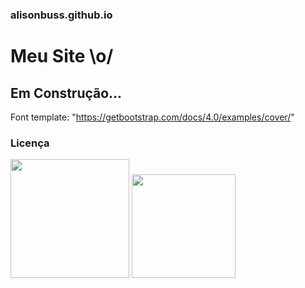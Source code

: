 
### alisonbuss.github.io

# Meu Site \o/

## Em Construção...

Font template: "https://getbootstrap.com/docs/4.0/examples/cover/"

### Licença

[<img width="190" src="https://raw.githubusercontent.com/alisonbuss/my-licenses/master/files/logo-open-source-550x200px.png">](https://opensource.org/licenses)
[<img width="166" src="https://raw.githubusercontent.com/alisonbuss/my-licenses/master/files/icon-license-mit-500px.png">](https://github.com/alisonbuss/alisonbuss.github.io/blob/master/LICENSE)